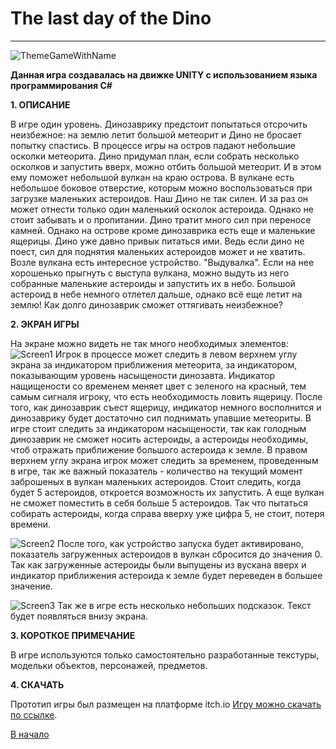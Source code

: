 <a id="anchor"></a>
# The last day of the Dino
---
![ThemeGameWithName](https://user-images.githubusercontent.com/47788812/165139954-505609f3-4fce-4187-aee9-e584a7bcf3a1.png)

__Данная игра создавалась на движке UNITY с использованием языка программирования C#__

__1. ОПИСАНИЕ__

В игре один уровень. Динозаврику предстоит попытаться отсрочить неизбежное: на землю летит большой метеорит и Дино не бросает попытку спастись.
В процессе игры на остров падают небольшие осколки метеорита. Дино придумал план, если собрать несколько осколков и запустить вверх, можно отбить большой метеорит. И в этом ему поможет небольшой вулкан на краю острова. В вулкане есть небольшое боковое отверстие, которым можно воспользоваться при загрузке маленьких астероидов.
Наш Дино не так силен. И за раз он может отнести только один маленький осколок астероида. Однако не стоит забывать и о пропитании. Дино тратит много сил при переносе камней. Однако на острове кроме динозаврика есть еще и маленькие ящерицы. Дино уже давно привык питаться ими. Ведь если дино не поест, сил для поднятия маленьких астероидов может и не хватить.
Возле вулкана есть интересное устройство. "Выдувалка". Если на нее хорошенько прыгнуть с выступа вулкана, можно выдуть из него собранные маленькие астероиды и запустить их в небо. 
Большой астероид в небе немного отлетел дальше, однако всё еще летит на землю!
Как долго динозаврик сможет оттягивать неизбежное?

__2. ЭКРАН ИГРЫ__

На экране можно видеть не так много необходимых элементов:
![Screen1](https://user-images.githubusercontent.com/47788812/165242275-2aa2fcc4-707e-4e2f-8299-21e9781a5bac.PNG)
Игрок в процессе может следить в левом верхнем углу экрана за индикатором приближения метеорита, за индикатором, показывающим уровень насыщености динозавта. Индикатор нащищености со временем меняет цвет с зеленого на красный, тем самым сигналя игроку, что есть необходимость ловить ящерицу. После того, как динозаврик съест ящерицу, индикатор немного восполнится и динозаврику будет достаточно сил поднимать упавшие метеориты. В игре стоит следить за индикатором насыщености, так как голодным динозаврик не сможет носить астероиды, а астероиды необходимы, чтоб отражать приближение большого астероида к земле.
В правом верхнем углу экрана игрок может следить за временем, проведенным в игре, так же важный показатель - количество на текущий момент заброшеных в вулкан маленьких астероидов. Стоит следить, когда будет 5 астероидов, откроется возможность их запустить. А еще вулкан не сможет поместить в себя больше 5 астероидов. Так что пытаться собирать астероиды, когда справа вверху уже цифра 5, не стоит, потеря времени.

![Screen2](https://user-images.githubusercontent.com/47788812/165243919-d70213bd-6b13-4fac-8d99-65a26073c853.PNG)
После того, как устройство запуска будет активировано, показатель загруженных астероидов в вулкан сбросится до значения 0. Так как загруженные астероиды были выпущены из вускана вверх и индикатор приближения астероида к земле будет переведен в большее значение.

![Screen3](https://user-images.githubusercontent.com/47788812/165244029-aa659a71-82df-488f-9907-7527cb60977c.PNG)
Так же в игре есть несколько небольших подсказок. Текст будет появляться внизу экрана. 

__3. КОРОТКОЕ ПРИМЕЧАНИЕ__

В игре используются только самостоятельно разработанные текстуры, модельки объектов, персонажей, предметов.

__4. СКАЧАТЬ__

Прототип игры был размещен на платформе itch.io
[Игру можно скачать по ссылке](https://aleksandrshatokhin.itch.io/the-last-day-of-the-dino).

[В начало](#anchor)